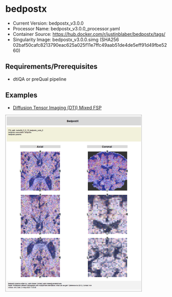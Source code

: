 # bedpostx

- Current Version: bedpostx_v3.0.0
- Processor Name: bedpostx_v3.0.0_processor.yaml
- Container Source: https://hub.docker.com/r/justinblaber/bedpostx/tags/
- Singularity Image: bedpostx_v3.0.0.simg (SHA256 02baf50cafc8213790eac625a025f11e7ffc49aab51de4de5eff91d49fbe5260)

## Requirements/Prerequisites

- dtiQA or preQual pipeline

## Examples

- [Diffusion Tensor Imaging (DTI) Mixed FSP](pdfs/bedpostx.pdf) 
<img src="images/bedpostx.png" width="425" height="550">
